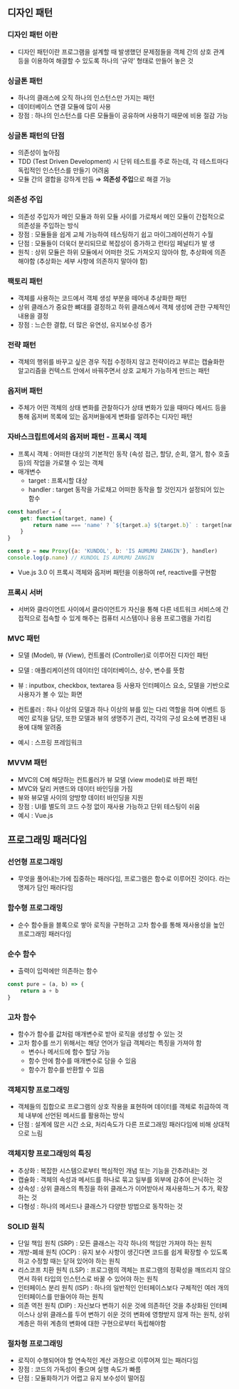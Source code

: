 ## 디자인 패턴

### 디자인 패턴 이란

- 디자인 패턴이란 프로그램을 설계할 때 발생했던 문제점들을 객체 간의 상호 관계 등을 이용하여 해결할 수 있도록 하나의 ‘규약’ 형태로 만들어 놓은 것

### 싱글톤 패턴

- 하나의 클래스에 오직 하나의 인스턴스만 가지는 패턴
- 데이터베이스 연결 모듈에 많이 사용
- 장점 : 하나의 인스턴스를 다른 모듈들이 공유하며 사용하기 때문에 비용 절감 가능

### 싱글톤 패턴의 단점

- 의존성이 높아짐
- TDD (Test Driven Development) 시 단위 테스트를 주로 하는데, 각 테스트마다 독립적인 인스턴스를 만들기 어려움
- 모듈 간의 결합을 강하게 만듬 ⇒ **의존성 주입**으로 해결 가능

### 의존성 주입

- 의존성 주입자가 메인 모듈과 하위 모듈 사이를 가로채서 메인 모듈이 간접적으로 의존성을 주입하는 방식
- 장점 : 모듈들을 쉽게 교체 가능하여 테스팅하기 쉽고 마이그레이션하기 수월
- 단점 : 모듈들이 더욱더 분리되므로 복잡성이 증가하고 런타임 페널티가 발 생
- 원칙 : 상위 모듈은 하위 모듈에서 어떠한 것도 가져오지 않아야 함, 추상화에 의존해야함 (추상화는 세부 사항에 의존하지 말아야 함)

### 팩토리 패턴

- 객체를 사용하는 코드에서 객체 생성 부분을 떼어내 추상화한 패턴
- 상위 클래스가 중요한 뼈대를 결정하고 하위 클래스에서 객체 생성에 관한 구체적인 내용을 결정
- 장점 : 느슨한 결합, 더 많은 유연성, 유지보수성 증가

### 전략 패턴

- 객체의 행위를 바꾸고 싶은 경우 직접 수정하지 않고 전략이라고 부르는 캡슐화한 알고리즘을 컨텍스트 안에서 바꿔주면서 상호 교체가 가능하게 만드는 패턴

### 옵저버 패턴

- 주체가 어떤 객체의 상태 변화를 관찰하다가 상태 변화가 있을 때마다 메서드 등을 통해 옵저버 목록에 있는 옵저버들에게 변화를 알려주는 디자인 패턴

### 자바스크립트에서의 옵저버 패턴 - 프록시 객체

- 프록시 객체 : 어떠한 대상의 기본적인 동작 (속성 접근, 할당, 순회, 열거, 함수 호출 등)의 작업을 가로챌 수 있는 객체
- 매개변수
    - target : 프록시할 대상
    - handler : target 동작을 가로채고 어떠한 동작을 할 것인지가 설정되어 있는 함수

```jsx
const handler = {
	get: function(target, name) {
		return name === 'name' ? `${target.a} ${target.b}` : target[name]
	}
}

const p = new Proxy({a: 'KUNDOL', b: 'IS AUMUMU ZANGIN'}, handler)
console.log(p.name) // KUNDOL IS AUMUMU ZANGIN
```

- Vue.js 3.0 이 프록시 객체와 옵저버 패턴을 이용하여 ref, reactive를 구현함

### 프록시 서버

- 서버와 클라이언트 사이에서 클라이언트가 자신을 통해 다른 네트워크 서비스에 간접적으로 접속할 수 있게 해주는 컴퓨터 시스템이나 응용 프로그램을 가리킴

### MVC 패턴

 - 모델 (Model), 뷰 (View), 컨트롤러 (Controller)로 이루어진 디자인 패턴

- 모델 : 애플리케이션의 데이터인 데이터베이스, 상수, 변수를 뜻함
- 뷰 : inputbox, checkbox, textarea 등 사용자 인터페이스 요소, 모델을 기반으로 사용자가 볼 수 있는 화면
- 컨트롤러 : 하나 이상의 모델과 하나 이상의 뷰를 있는 다리 역할을 하며 이벤트 등 메인 로직을 담당, 또한 모델과 뷰의 생명주기 관리, 각각의 구성 요소에 변경된 내용에 대해 알려줌
- 예시 : 스프링 프레임워크

### MVVM 패턴

- MVC의 C에 해당하는 컨트롤러가 뷰 모델 (view model)로 바뀐 패턴
- MVC와 달리 커맨드와 데이터 바인딩을 가짐
- 뷰와 뷰모델 사이의 양방향 데이터 바인딩을 지원
- 장점 : UI를 별도의 코드 수정 없이 재사용 가능하고 단위 테스팅이 쉬움
- 예시 :  Vue.js

## 프로그래밍 패러다임

### 선언형 프로그래밍

- 무엇을 풀어내는가에 집중하는 패러다임, 프로그램은 함수로 이루어진 것이다. 라는 명제가 담인 패러다임

### 함수형 프로그래밍

- 순수 함수들을 블록으로 쌓아 로직을 구현하고 고차 함수를 통해 재사용성을 높인 프로그래밍 패러다임

### 순수 함수

- 출력이 입력에만 의존하는 함수

```jsx
const pure = (a, b) => {
	return a + b
}
```

### 고차 함수

- 함수가 함수를 값처럼 매개변수로 받아 로직을 생성할 수 있는 것
- 고차 함수를 쓰기 위해서는 해당 언어가 일급 객체라는 특징을 가져야 함
    - 변수나 메서드에 함수 할당 가능
    - 함수 안에 함수를 매개변수로 담을 수 있음
    - 함수가 함수를 반환할 수 있음

### 객체지향 프로그래밍

- 객체들의 집합으로 프로그램의 상호 작용을 표현하며 데이터를 객체로 취급하여 객체 내부에 선언된 메서드를 활용하는 방식
- 단점 : 설계에 많은 시간 소요, 처리속도가 다른 프로그래밍 패러다임에 비해 상대적으로 느림

### 객체지향 프로그래밍의 특징

- 추상화 : 복잡한 시스템으로부터 핵심적인 개념 또는 기능을 간추려내는 것
- 캡슐화 : 객체의 속성과 메서드를 하나로 묶고 일부를 외부에 감추어 은닉하는 것
- 상속성 : 상위 클래스의 특징을 하위 클래스가 이어받아서 재사용하느거 추가, 확장하는 것
- 다형성 : 하나의 메서드나 클래스가 다양한 방법으로 동작하는 것

### SOLID 원칙

- 단일 책임 원칙 (SRP) : 모든 클래스는 각각 하나의 책임만 가져야 하는 원칙
- 개방-폐쇄 원칙 (OCP) : 유지 보수 사항이 생긴다면 코드를 쉽게 확장할 수 있도록 하고 수정할 때는 닫혀 있어야 하는 원칙
- 리스코프 치환 원칙 (LSP) : 프로그램의 객체는 프로그램의 정확성을 깨뜨리지 않으면서 하위 타입의 인스턴스로 바꿀 수  있어야 하는 원칙
- 인터페이스 분리 원칙 (ISP) : 하나의 일반적인 인터페이스보다 구체적인 여러 개의 인터페이스를 만들어야 하는 원칙
- 의존 역전 원칙 (DIP) : 자신보다 변하기 쉬운 것에 의존하던 것을 추상화된 인터페이스나 상위 클래스를 두어 변하기 쉬운 것의 변화에 영향받지 않게 하는 원칙, 상위 계층은 하위 계층의 변화에 대한 구현으로부터 독립해야함

### 절차형 프로그래밍

- 로직이 수행되어야 할 연속적인 계산 과정으로 이루어져 있는 패러다임
- 장점 : 코드의 가독성이 좋으며 실행 속도가 빠름
- 단점 : 모듈화하기가 어렵고 유지 보수성이 떨어짐
